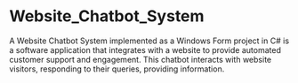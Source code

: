 # Website_Chatbot_System
A Website Chatbot System implemented as a Windows Form project in C# is a software application that integrates with a website to provide automated customer support and engagement. This chatbot interacts with website visitors, responding to their queries, providing information.
